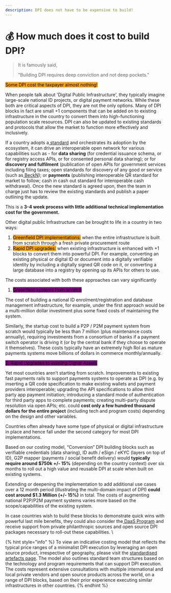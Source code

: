 ```yaml
---
description: DPI does not have to be expensive to build!
---
```


# 💰 How much does it cost to build DPI?

> It is famously said,
>
> "Building DPI requires deep conviction and not deep pockets."

<mark style="background-color:orange;">Some DPI cost the taxpayer almost nothing!</mark>

When people talk about 'Digital Public Infrastructure', they typically imagine large-scale national ID projects, or digital payment networks. While these both are critical aspects of DPI, they are not the only options. Many of DPI blocks in fact are small +1 components that can be added on to existing infrastructure in the country to convert them into high-functioning population scale resources. DPI can also be updated to existing standards and protocols that allow the market to function more effectively and inclusively.

If a country adopts a[ standard](https://docs.cdpi.dev/references/home) and orchestrates its adoption by the ecosystem, it can drive an interoperable open network for various capabilities such as - for **data sharing** (for credential issuance schema, or for registry access APIs, or for consented personal data sharing); or for **discovery and fulfilment** (publication of open APIs for government services including filing taxes; open standards for discovery of any good or service (such as[ BeckN](https://becknprotocol.io/)); or **payments** (publishing interoperable QR standard for market to follow; cash in cash out standard for interoperable cash withdrawal). Once the new standard is agreed upon, then the team in charge just has to review the existing standards and publish a paper outlining the update.

This is a **3-4 week process with little additional technical implementation cost for the government.**&#x20;

Other digital public Infrastructure can be brought to life in a country in two ways:

1. <mark style="background-color:orange;">Greenfield DPI implementations:</mark> when the entire infrastructure is built from scratch through a fresh private procurement route
2. <mark style="background-color:orange;">Rapid DPI upgrades:</mark> when existing infrastructure is enhanced with +1 blocks to convert them into powerful DPI. For example, converting an existing physical or digital ID or document into a digitally verifiable identity by including a digitally signed QR code on it, or converting a large database into a registry by opening up its APIs for others to use.

The costs associated with both these approaches can vary significantly

1. <mark style="background-color:purple;">Greenfield systems from scratch</mark>

The cost of building a national ID enrolment/registration and database management infrastructure, for example, under the first approach would be a multi-million dollar investment plus some fixed costs of maintaining the system.

Similarly, the startup cost to build a P2P / P2M payment system from scratch would typically be less than 7 million (plus maintenance costs annually), requiring investments from a consortium of banks if a payment switch operator is driving it (or by the central bank if they choose to operate it themselves). These costs typically have an extremely high RoI as mature payments systems move billions of dollars in commerce monthly/annually.

<mark style="background-color:purple;">2.  Rapid Upgrades to existing Digital Assets</mark>

Yet most countries aren’t starting from scratch. Improvements to existing fast payments rails to support payments systems to operate as DPI (e.g. by inserting a QR code specification to make existing wallets and payment providers interoperable; upgrading the API specifications to allow third party app payment initiation; introducing a standard mode of authentication for third party apps to complete payments; creating multi-party dispute resolution via open APIs; etc. could **cost only a few hundred thousand dollars for the entire project** (including tech and program costs) depending on the design and other variables.

Countries often already have some type of physical or digital infrastructure in place and hence fall under the second category for most DPI implementations.

Based on our costing model, “Conversion” DPI building blocks such as verifiable credentials (data sharing), ID auth / eSign / eKYC (layers on top of ID), G2P mapper (payments / social benefit delivery) would **typically require around $750k +/- 15%** (depending on the country context) over six months to roll out a high value and reusable DPI at scale when built on existing systems.

Extending or deepening the implementation to add additional use cases over a 12 month period (illustrating the multi-domain impact of DPI) **could cost around $1.3 Million (+/- 15%)** in total. The costs of augmenting national P2P/P2M payment systems varies more based on the scope/capabilities of the existing system.

In case countries wish to build these blocks to demonstrate quick wins with powerful last mile benefits, they could also consider the[ DaaS Program](https://docs.cdpi.dev/initiatives/dpi-as-a-packaged-solution-daas) and receive support from private philanthropic sources and open source DPI packages necessary to roll-out these capabilities. \


{% hint style="info" %}
To view an indicative costing model that reflects the typical price ranges of a minimalist DPI execution by leveraging an open source product, irrespective of geography, please visit the [standardised artefacts page](../initiatives/dpi-as-a-packaged-solution-daas/reusable-daas-artefacts.md). The model also outlines standard team structures based on the technology and program requirements that can support DPI execution. The costs represent extensive consultations with multiple international and local private vendors and open source products across the world, on a range of DPI blocks, based on their prior experience executing similar infrastructures in other countries.&#x20;
{% endhint %}
